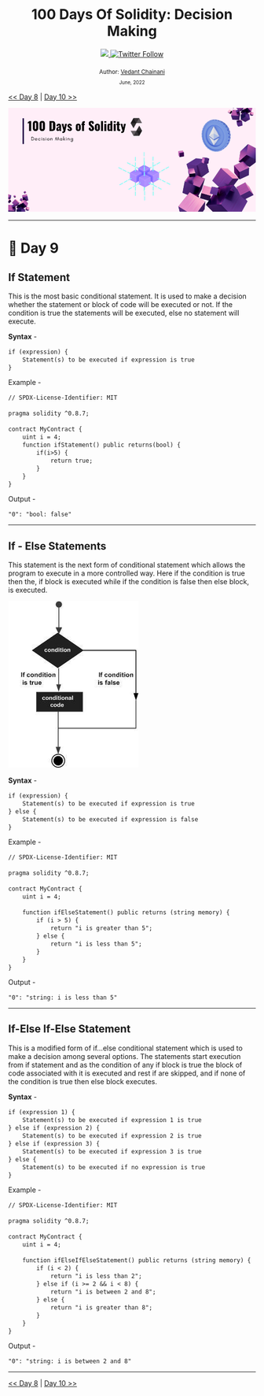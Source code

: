 <div align="center">
  <h1> 100 Days Of Solidity: Decision Making</h1>
  <a class="header-badge" target="_blank" href="https://dev.to/envoy_">
  <img src="https://img.shields.io/badge/dev.to-0A0A0A?style=for-the-badge&logo=devdotto&logoColor=white">
  </a>
  <a class="header-badge" target="_blank" href="https://twitter.com/Envoy_1084">
  <img alt="Twitter Follow" src="https://img.shields.io/twitter/follow/Envoy_1084?style=social">
  </a>

<sub>Author:
<a href="https://dev.to/envoy_" target="_blank">Vedant Chainani</a><br>
<small> June, 2022</small>
</sub>
</div>

[<< Day 8](../Day%208%20-%20Loops/readme.md) | [Day 10 >>]()

![Day 9](./cover.png)

---

# 📔 Day 9

## If Statement

This is the most basic conditional statement. It is used to make a decision whether the statement or block of code will be executed or not. If the condition is true the statements will be executed, else no statement will execute.

**Syntax** -

```solidity
if (expression) {
    Statement(s) to be executed if expression is true
}
```
Example -

```solidity
// SPDX-License-Identifier: MIT

pragma solidity ^0.8.7;

contract MyContract {
    uint i = 4;
    function ifStatement() public returns(bool) {
        if(i>5) {
            return true;
        }
    }
}
```

Output -

```solidity
"0": "bool: false"
```

---

## If - Else Statements

This statement is the next form of conditional statement which allows the program to execute in a more controlled way. Here if the condition is true then the, if block is executed while if the condition is false then else block, is executed.

![If - Else Statements](../assets/if-else.jpg)

**Syntax** -

```solidity
if (expression) {
    Statement(s) to be executed if expression is true
} else {
    Statement(s) to be executed if expression is false
}
```

Example -

```solidity
// SPDX-License-Identifier: MIT

pragma solidity ^0.8.7;

contract MyContract {
    uint i = 4;

    function ifElseStatement() public returns (string memory) {
        if (i > 5) {
            return "i is greater than 5";
        } else {
            return "i is less than 5";
        }
    }
}
```

Output -
```solidity
"0": "string: i is less than 5"
```

---

## If-Else If-Else Statement

This is a modified form of if…else conditional statement which is used to make a decision among several options. The statements start execution from if statement and as the condition of any if block is true the block of code associated with it is executed and rest if are skipped, and if none of the condition is true then else block executes.

**Syntax** -

```solidity
if (expression 1) {
    Statement(s) to be executed if expression 1 is true
} else if (expression 2) {
    Statement(s) to be executed if expression 2 is true
} else if (expression 3) {
    Statement(s) to be executed if expression 3 is true
} else {
    Statement(s) to be executed if no expression is true
}
```

Example -

```solidity
// SPDX-License-Identifier: MIT

pragma solidity ^0.8.7;

contract MyContract {
    uint i = 4;

    function ifElseIfElseStatement() public returns (string memory) {
        if (i < 2) {
            return "i is less than 2";
        } else if (i >= 2 && i < 8) {
            return "i is between 2 and 8";
        } else {
            return "i is greater than 8";
        }
    }
}

```

Output -

```solidity
"0": "string: i is between 2 and 8"
```

---

[<< Day 8](../Day%208%20-%20Loops/readme.md) | [Day 10 >>]()
